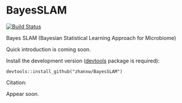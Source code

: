BayesSLAM
========

[![Build Status](https://travis-ci.org/zhanxw/BayesSLAM.svg?branch=master)](https://travis-ci.org/zhanxw/BayesSLAM)
<!--![](http://cranlogs.r-pkg.org/badges/BayesSLAM)
[![CRAN_Status_Badge](http://www.r-pkg.org/badges/version/BayesSLAM)](https://cran.r-project.org/package=BayesSLAM)
-->

Bayes SLAM (Bayesian Statistical Learning Approach for Microbiome)

Quick introduction is coming soon. 

Install the development version ([devtools](https://github.com/hadley/devtools) package is required):

    devtools::install_github("zhanxw/BayesSLAM")

Citation: 

Appear soon.
